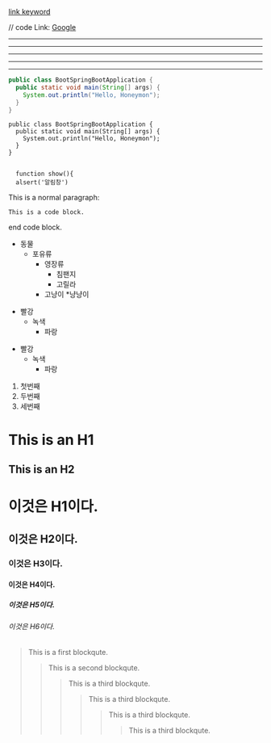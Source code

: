 [link keyword][id]

[id]: URL "Optional Title here"

// code
Link: [Google][googlelink]

[googlelink]: https://google.com "Go google"

* * *

***

*****

- - -

---------------------------------------

```java
public class BootSpringBootApplication {
  public static void main(String[] args) {
    System.out.println("Hello, Honeymon");
  }
}
```

```
public class BootSpringBootApplication {
  public static void main(String[] args) {
    System.out.println("Hello, Honeymon");
  }
}
```

<pre><code>
  function show(){
  alsert('알림창')
</code></pre>

This is a normal paragraph:

    This is a code block.
    
end code block.


* 동물
  * 포유류
    * 영장류
      * 침팬지
      * 고릴라
     * 고냥이
       *냥냥이   

+ 빨강
  + 녹색
    + 파랑

- 빨강
  - 녹색
    - 파랑

1. 첫번째
2. 두번째
3. 세번째



This is an H1
=============


This is an H2
-------------

# 이것은 H1이다.
## 이것은 H2이다.
### 이것은 H3이다.
#### 이것은 H4이다.
##### 이것은 H5이다.
###### 이것은 H6이다.

> This is a first blockqute.
>	> This is a second blockqute.
>	>	> This is a third blockqute.
> >	>	> This is a third blockqute.
> > >	>	> This is a third blockqute.
> > > >	>	> This is a third blockqute.
> > > > > >
> > > > > > 
